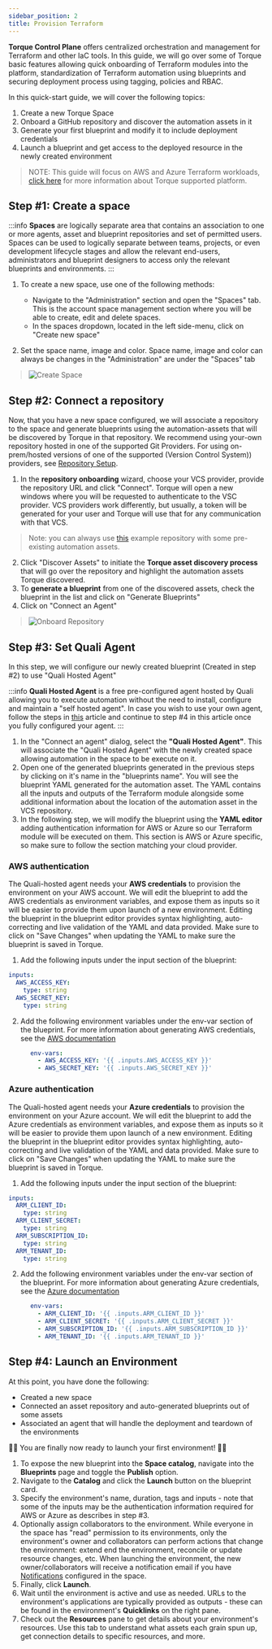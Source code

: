 ```yaml
---
sidebar_position: 2
title: Provision Terraform
---
```

__Torque Control Plane__ offers centralized orchestration and management for Terraform and other IaC tools. In this guide, we will go over some of Torque basic features allowing quick onboarding of Terraform modules into the platform, standardization of Terraform automation using blueprints and securing deployment process using tagging, policies and RBAC.

In this quick-start guide, we will cover the following topics:
1. Create a new Torque Space
2. Onboard a GitHub repository and discover the automation assets in it
3. Generate your first blueprint and modify it to include deployment credentials
4. Launch a blueprint and get access to the deployed resource in the newly created environment

> NOTE: This guide will focus on AWS and Azure Terraform workloads, [click here](/overview/supported-platforms.md) for more information about Torque supported platform.

## Step #1: Create a space
:::info
__Spaces__ are logically separate area that contains an association to one or more agents, asset and blueprint repositories and set of permitted users. Spaces can be used to logically separate between teams, projects, or even development lifecycle stages and allow the relevant end-users, administrators and blueprint designers to access only the relevant blueprints and environments.
:::

1. To create a new space, use one of the following methods: 
   * Navigate to the "Administration" section and open the "Spaces" tab. This is the account space management section where you will be able to create, edit and delete spaces. 
   * In the spaces dropdown, located in the left side-menu, click on "Create new space"

2. Set the space name, image and color. 
   Space name, image and color can always be changes in the "Administration" are under the "Spaces" tab
> ![Create Space](/img/getting-space.png)


## Step #2: Connect a repository
Now, that you have a new space configured, we will associate a repository to the space and generate blueprints using the automation-assets that will be discovered by Torque in that repository. We recommend using your-own repository hosted in one of the supported Git Providers. For using on-prem/hosted versions of one of the supported (Version Control System)) providers, see [Repository Setup](/admin-guide/source-control/source-control-github).

1. In the __repository onboarding__ wizard, choose your VCS provider, provide the repository URL and click "Connect". Torque will open a new windows where you will be requested to authenticate to the VSC provider. VCS providers work differently, but usually, a token will be generated for your user and Torque will use that for any communication with that VCS. 
> Note: you can always use [this](https://github.com/QualiTorque/Sample-Terraform) example repository with some pre-existing automation assets.

2. Click "Discover Assets" to initiate the __Torque asset discovery process__ that will go over the repository and highlight the automation assets Torque discovered.
3. To __generate a blueprint__ from one of the discovered assets, check the blueprint in the list and click on "Generate Blueprints"
4. Click on "Connect an Agent"

> ![Onboard Repository](/img/getting-repository-ongoarding.gif)

## Step #3: Set Quali Agent
In this step, we will configure our newly created blueprint (Created in step #2) to use "Quali Hosted Agent"

:::info
__Quali Hosted Agent__ is a free pre-configured agent hosted by Quali allowing you to execute automation without the need to install, configure and maintain a "self hosted agent". In case you wish to use your own agent, follow the steps in [this](/torque-agent/Install-and-connect-self-hosted-agent) article and continue to step #4 in this article once you fully configured your agent.
:::

1. In the "Connect an agent" dialog, select the __"Quali Hosted Agent"__. This will associate the "Quali Hosted Agent" with the newly created space allowing automation in the space to be execute on it.
2. Open one of the generated blueprints generated in the previous steps by clicking on it's name in the "blueprints name". You will see the blueprint YAML generated for the automation asset. The YAML contains all the inputs and outputs of the Terraform module alongside  some additional information about the location of the automation asset in the VCS repository.
3. In the following step, we will modify the blueprint using the __YAML editor__ adding authentication information for AWS or Azure so our Terraform module will be executed on them. This section is AWS or Azure specific, so make sure to follow the section matching your cloud provider.

### AWS authentication 
The Quali-hosted agent needs your __AWS credentials__ to provision the environment on your AWS account. We will edit the blueprint to add the AWS credentials as environment variables, and expose them as inputs so it will be easier to provide them upon launch of a new environment. Editing the blueprint in the blueprint editor provides syntax highlighting, auto-correcting and live validation of the YAML and data provided. Make sure to click on "Save Changes" when updating the YAML to make sure the blueprint is saved in Torque.

1. Add the following inputs under the input section of the blueprint:

```yaml
inputs:
  AWS_ACCESS_KEY:
    type: string
  AWS_SECRET_KEY:
    type: string
```

2. Add the following environment variables under the env-var section of the blueprint. For more information about generating AWS credentials, see the [AWS documentation](https://docs.aws.amazon.com/cli/latest/userguide/cli-configure-envvars.html)

```yaml
      env-vars: 
        - AWS_ACCESS_KEY: '{{ .inputs.AWS_ACCESS_KEY }}'
        - AWS_SECRET_KEY: '{{ .inputs.AWS_SECRET_KEY }}'
```


### Azure authentication 
The Quali-hosted agent needs your __Azure credentials__ to provision the environment on your Azure account. We will edit the blueprint to add the Azure credentials as environment variables, and expose them as inputs so it will be easier to provide them upon launch of a new environment. Editing the blueprint in the blueprint editor provides syntax highlighting, auto-correcting and live validation of the YAML and data provided. Make sure to click on "Save Changes" when updating the YAML to make sure the blueprint is saved in Torque.


1. Add the following inputs under the input section of the blueprint:
```yaml
inputs:
  ARM_CLIENT_ID:
    type: string
  ARM_CLIENT_SECRET:
    type: string
  ARM_SUBSCRIPTION_ID:
    type: string
  ARM_TENANT_ID:
    type: string
```
2. Add the following environment variables under the env-var section of the blueprint. For more information about generating Azure credentials, see the [Azure documentation](https://learn.microsoft.com/en-us/azure/developer/terraform/authenticate-to-azure)
```yaml
      env-vars: 
        - ARM_CLIENT_ID: '{{ .inputs.ARM_CLIENT_ID }}'
        - ARM_CLIENT_SECRET: '{{ .inputs.ARM_CLIENT_SECRET }}'
        - ARM_SUBSCRIPTION_ID: '{{ .inputs.ARM_SUBSCRIPTION_ID }}'
        - ARM_TENANT_ID: '{{ .inputs.ARM_TENANT_ID }}'        
```

## Step #4: Launch an Environment

At this point, you have done the following:
* Created a new space
* Connected an asset repository and auto-generated blueprints out of some assets
* Associated an agent that will handle the deployment and teardown of the environments

 🚀🚀 You are finally now ready to launch your first environment!  🚀🚀

1. To expose the new blueprint into the __Space catalog__, navigate into the __Blueprints__ page and toggle the  __Publish__ option.
2. Navigate to the __Catalog__ and click the __Launch__ button on the blueprint card.
3. Specify the environment's name, duration, tags and inputs - note that some of the inputs may be the authentication information required for AWS or Azure as describes in step #3.
4. Optionally assign collaborators to the environment. While everyone in the space has "read" permission to its environments, only the environment's owner and collaborators can perform actions that change the environment: extend end the environment, reconcile or update resource changes, etc. When launching the environment, the new owner/collaborators will receive a notification email if you have [Notifications](/admin-guide/notifications) configured in the space.
5. Finally, click __Launch__.
6. Wait until the environment is active and use as needed. URLs to the environment's applications are typically provided as outputs - these can be found in the environment's __Quicklinks__ on the right pane.
7. Check out the __Resources__ pane to get details about your environment's resources. Use this tab to understand what assets each grain spun up, get connection details to specific resources, and more.
